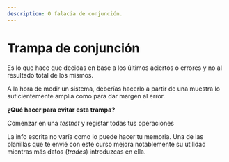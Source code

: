 ```yaml
---
description: O falacia de conjunción.
---
```


# Trampa de conjunción

Es lo que hace que decidas en base a los últimos aciertos o errores y no al resultado total de los mismos.

A la hora de medir un sistema, deberías hacerlo a partir de una muestra lo suficientemente amplia como para dar margen al error.

**¿Qué hacer para evitar esta trampa?**

Comenzar en una _testnet_ y registar todas tus operaciones

La info escrita no varía como lo puede hacer tu memoria. Una de las planillas que te envié con este curso mejora notablemente su utilidad mientras más datos (_trades_) introduzcas en ella.

